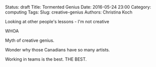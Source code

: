 Status: draft
Title: Tormented Genius
Date: 2016-05-24 23:00
Category: computing
Tags: 
Slug: creative-genius
Authors: Christina Koch

Looking at other people's lessons - I'm not creative

WHOA

Myth of creative genius.  

Wonder why those Canadians have so many artists.  

Working in teams is the best.  THE BEST.  